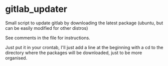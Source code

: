 # gitlab_updater
Small script to update gitlab by downloading the latest package (ubuntu, but can be easily modified for other distros)

See comments in the file for instructions.

Just put it in your crontab, I'll just add a line at the beginning with a cd to the directory where the packages will be downloaded, just to be more organised.
